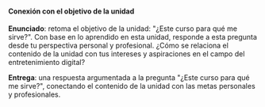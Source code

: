 #### Conexión con el objetivo de la unidad

**Enunciado**: retoma el objetivo de la unidad: "¿Este curso para qué me sirve?". Con base en lo aprendido en esta unidad, responde a esta pregunta desde tu perspectiva personal y profesional. ¿Cómo se relaciona el contenido de la unidad con tus intereses y aspiraciones en el campo del entretenimiento digital?

**Entrega**: una respuesta argumentada a la pregunta "¿Este curso para qué me sirve?", conectando el contenido de la unidad con las metas personales y profesionales.
